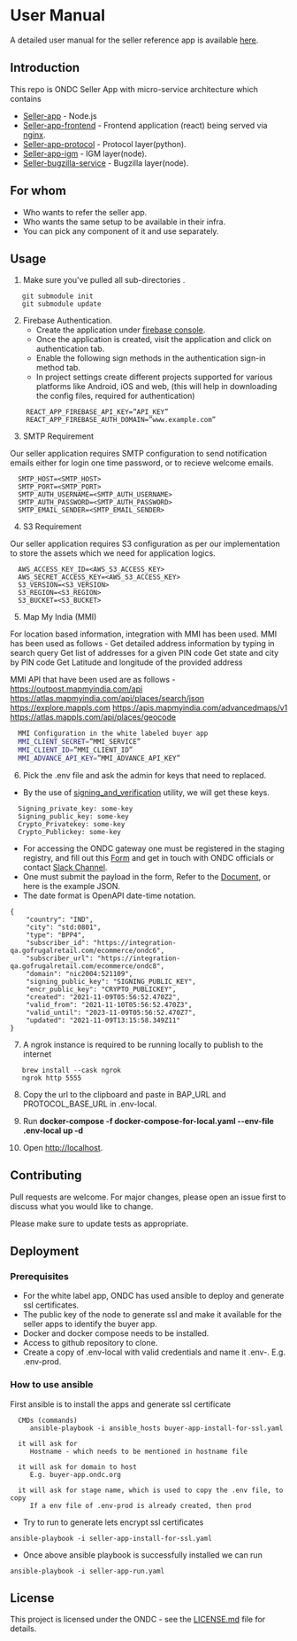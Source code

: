 # User Manual

A detailed user manual for the seller reference app is available [here](https://docs.google.com/document/d/1-8OIo8Ka6Z4ey1amxG_a69lLM0B6tozsWmzwrQmgHKQ/edit).

## Introduction

This repo is ONDC Seller App with micro-service architecture which contains

- [Seller-app](https://github.com/ONDC-Official/seller-app.git) - Node.js
- [Seller-app-frontend](https://github.com/ONDC-Official/seller-app-frontend.git) - Frontend application (react) being served via [nginx](https://www.nginx.com).
- [Seller-app-protocol](https://github.com/ONDC-Official/seller-app-protocol.git) - Protocol layer(python).
- [Seller-app-igm](https://github.com/ONDC-Official/seller-app-igm.git) - IGM layer(node).
- [Seller-bugzilla-service](https://github.com/ONDC-Official/seller-bugzilla-service.git) - Bugzilla layer(node).

## For whom

- Who wants to refer the seller app.
- Who wants the same setup to be available in their infra.
- You can pick any component of it and use separately.

## Usage

1. Make sure you've pulled all sub-directories .

```
   git submodule init
   git submodule update
```

2. Firebase Authentication.
   - Create the application under [firebase console](http://console.firebase.google.com).
   - Once the application is created, visit the application and click on authentication tab.
   - Enable the following sign methods in the authentication sign-in method tab.
   - In project settings create different projects supported for various platforms like Android, iOS and web, (this will help in downloading the config files, required for authentication)

```
    REACT_APP_FIREBASE_API_KEY=”API_KEY”
    REACT_APP_FIREBASE_AUTH_DOMAIN=”www.example.com”
```

3. SMTP Requirement

Our seller application requires SMTP configuration to send notification emails either for login one time password, or to recieve welcome emails.

      SMTP_HOST=<SMTP_HOST>
      SMTP_PORT=<SMTP_PORT>
      SMTP_AUTH_USERNAME=<SMTP_AUTH_USERNAME>
      SMTP_AUTH_PASSWORD=<SMTP_AUTH_PASSWORD>
      SMTP_EMAIL_SENDER=<SMTP_EMAIL_SENDER>

4. S3 Requirement

Our seller application requires S3 configuration as per our implementation to store the assets which we need for application logics.

```
  AWS_ACCESS_KEY_ID=<AWS_S3_ACCESS_KEY>
  AWS_SECRET_ACCESS_KEY=<AWS_S3_ACCESS_KEY>
  S3_VERSION=<S3_VERSION>
  S3_REGION=<S3_REGION>
  S3_BUCKET=<S3_BUCKET>
```

5. Map My India (MMI)

For location based information, integration with MMI has been used. MMI has been used as follows -
Get detailed address information by typing in search query
Get list of addresses for a given PIN code
Get state and city by PIN code
Get Latitude and longitude of the provided address

MMI API that have been used are as follows -
https://outpost.mapmyindia.com/api
https://atlas.mapmyindia.com/api/places/search/json
https://explore.mappls.com
https://apis.mapmyindia.com/advancedmaps/v1
https://atlas.mappls.com/api/places/geocode

```bash
  MMI Configuration in the white labeled buyer app
  MMI_CLIENT_SECRET=”MMI_SERVICE”
  MMI_CLIENT_ID=”MMI_CLIENT_ID”
  MMI_ADVANCE_API_KEY=”MMI_ADVANCE_API_KEY”
```

6. Pick the .env file and ask the admin for keys that need to replaced.

- By the use of [signing_and_verification](https://github.com/ONDC-Official/reference-implementations/tree/main/utilities/signing_and_verification) utility, we will get these keys.

```
  Signing_private_key: some-key
  Signing_public_key: some-key
  Crypto_Privatekey: some-key
  Crypto_Publickey: some-key
```

- For accessing the ONDC gateway one must be registered in the staging registry, and fill out this [Form](https://docs.google.com/forms/d/e/1FAIpQLSdz5-LLGX4m_pOQNFstoZQd5zhb68md_9zoX-dC8N8j2DABbA/alreadyresponded) and get in touch with ONDC officials or contact [Slack Channel](https://witsinnovationlab.slack.com/archives/C0280AR5CUQ).
- One must submit the payload in the form, Refer to the [Document](https://docs.google.com/document/d/1HnOeTBWvYXO8kjAEHSrR6W8XICsPfKGIT6B_IhmvVV0/edit), or here is the example JSON.
- The date format is OpenAPI date-time notation.

```
{
    "country": "IND",
    "city": "std:0801",
    "type": "BPP4",
    "subscriber_id": "https://integration-qa.gofrugalretail.com/ecommerce/ondc6",
    "subscriber_url": "https://integration-qa.gofrugalretail.com/ecommerce/ondc8",
    "domain": "nic2004:521109",
    "signing_public_key": "SIGNING_PUBLIC_KEY",
    "encr_public_key": "CRYPTO_PUBLICKEY",
    "created": "2021-11-09T05:56:52.470Z2",
    "valid_from": "2021-11-10T05:56:52.470Z3",
    "valid_until": "2023-11-09T05:56:52.470Z7",
    "updated": "2021-11-09T13:15:58.349Z11"
}
```

7. A ngrok instance is required to be running locally to publish to the internet

```
   brew install --cask ngrok
   ngrok http 5555
```

8. Copy the url to the clipboard and paste in BAP_URL and PROTOCOL_BASE_URL in .env-local.

9. Run
   **docker-compose -f docker-compose-for-local.yaml --env-file .env-local up -d**

10. Open [http://localhost](http://localhost).

## Contributing

Pull requests are welcome. For major changes, please open an issue first
to discuss what you would like to change.

Please make sure to update tests as appropriate.

## Deployment

### Prerequisites

- For the white label app, ONDC has used ansible to deploy and generate ssl certificates.
- The public key of the node to generate ssl and make it available for the seller apps to identify the buyer app.
- Docker and docker compose needs to be installed.
- Access to github repository to clone.
- Create a copy of .env-local with valid credentials and name it .env-<stagename>. E.g. .env-prod.

### How to use ansible

First ansible is to install the apps and generate ssl certificate

```
  CMDs (commands)
     ansible-playbook -i ansible_hosts buyer-app-install-for-ssl.yaml

  it will ask for
	 Hostname - which needs to be mentioned in hostname file

  it will ask for domain to host
     E.g. buyer-app.ondc.org

  it will ask for stage name, which is used to copy the .env file, to copy
     If a env file of .env-prod is already created, then prod

```

- Try to run to generate lets encrypt ssl certificates

```
ansible-playbook -i seller-app-install-for-ssl.yaml
```

- Once above ansible playbook is successfully installed we can run

```
ansible-playbook -i seller-app-run.yaml

```

## License

This project is licensed under the ONDC - see the [LICENSE.md](LICENSE.md) file for details.
